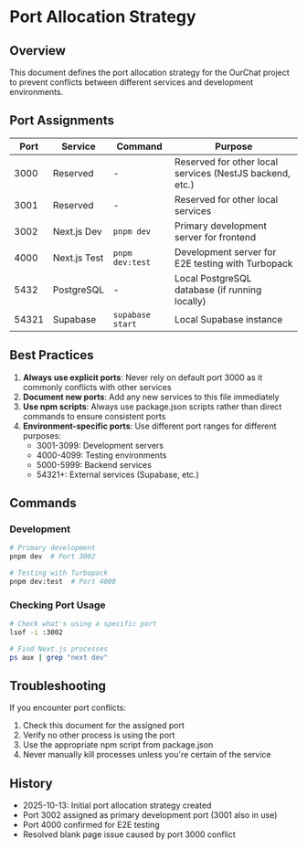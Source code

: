 # Port Allocation Strategy

## Overview
This document defines the port allocation strategy for the OurChat project to prevent conflicts between different services and development environments.

## Port Assignments

| Port | Service | Command | Purpose |
|------|---------|---------|---------|
| 3000 | Reserved | - | Reserved for other local services (NestJS backend, etc.) |
| 3001 | Reserved | - | Reserved for other local services |
| 3002 | Next.js Dev | `pnpm dev` | Primary development server for frontend |
| 4000 | Next.js Test | `pnpm dev:test` | Development server for E2E testing with Turbopack |
| 5432 | PostgreSQL | - | Local PostgreSQL database (if running locally) |
| 54321 | Supabase | `supabase start` | Local Supabase instance |

## Best Practices

1. **Always use explicit ports**: Never rely on default port 3000 as it commonly conflicts with other services
2. **Document new ports**: Add any new services to this file immediately
3. **Use npm scripts**: Always use package.json scripts rather than direct commands to ensure consistent ports
4. **Environment-specific ports**: Use different port ranges for different purposes:
   - 3001-3099: Development servers
   - 4000-4099: Testing environments
   - 5000-5999: Backend services
   - 54321+: External services (Supabase, etc.)

## Commands

### Development
```bash
# Primary development
pnpm dev  # Port 3002

# Testing with Turbopack
pnpm dev:test  # Port 4000
```

### Checking Port Usage
```bash
# Check what's using a specific port
lsof -i :3002

# Find Next.js processes
ps aux | grep "next dev"
```

## Troubleshooting

If you encounter port conflicts:

1. Check this document for the assigned port
2. Verify no other process is using the port
3. Use the appropriate npm script from package.json
4. Never manually kill processes unless you're certain of the service

## History

- 2025-10-13: Initial port allocation strategy created
- Port 3002 assigned as primary development port (3001 also in use)
- Port 4000 confirmed for E2E testing
- Resolved blank page issue caused by port 3000 conflict
